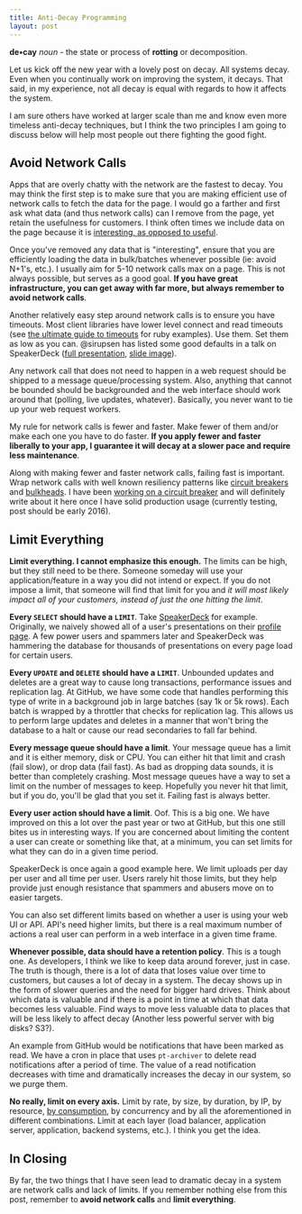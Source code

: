 ```yaml
---
title: Anti-Decay Programming
layout: post
---
```


**de&bull;cay** *noun* - the state or process of **rotting** or decomposition.

Let us kick off the new year with a lovely post on decay. All systems decay. Even when you continually work on improving the system, it decays. That said, in my experience, not all decay is equal with regards to how it affects the system.

I am sure others have worked at larger scale than me and know even more timeless anti-decay techniques, but I think the two principles I am going to discuss below will help most people out there fighting the good fight.

## Avoid Network Calls

Apps that are overly chatty with the network are the fastest to decay. You may think the first step is to make sure that you are making efficient use of network calls to fetch the data for the page. I would go a farther and first ask what data (and thus network calls) can I remove from the page, yet retain the usefulness for customers. I think often times we include data on the page because it is [interesting, as opposed to useful](http://orderedlist.com/blog/dont-be-interesting/).

Once you've removed any data that is "interesting", ensure that you are efficiently loading the data in bulk/batches whenever possible (ie: avoid N+1's, etc.). I usually aim for 5-10 network calls max on a page. This is not always possible, but serves as a good goal. **If you have great infrastructure, you can get away with far more, but always remember to avoid network calls**.

Another relatively easy step around network calls is to ensure you have timeouts. Most client libraries have lower level connect and read timeouts (see [the ultimate guide to timeouts](https://github.com/ankane/the-ultimate-guide-to-ruby-timeouts) for ruby examples). Use them. Set them as low as you can. @sirupsen has listed some good defaults in a talk on SpeakerDeck ([full presentation](https://speakerdeck.com/sirupsen/euruko-2015-super-reliable-software?slide=46), [slide image](https://speakerd.s3.amazonaws.com/presentations/dc728d71777a4fc3b0d0c5ea28dbc28d/slide_45.jpg)).

Any network call that does not need to happen in a web request should be shipped to a message queue/processing system. Also, anything that cannot be bounded should be backgrounded and the web interface should work around that (polling, live updates, whatever). Basically, you never want to tie up your web request workers.

My rule for network calls is fewer and faster. Make fewer of them and/or make each one you have to do faster. **If you apply fewer and faster liberally to your app, I guarantee it will decay at a slower pace and require less maintenance**.

Along with making fewer and faster network calls, failing fast is important. Wrap network calls with well known resiliency patterns like [circuit breakers](http://martinfowler.com/bliki/CircuitBreaker.html) and [bulkheads](https://johnragan.wordpress.com/2009/12/08/release-it-stability-patterns-and-best-practices/). I have been [working on a circuit breaker](https://github.com/jnunemaker/resilient) and will definitely write about it here once I have solid production usage (currently testing, post should be early 2016).

## Limit Everything

**Limit everything. I cannot emphasize this enough.** The limits can be high, but they still need to be there. Someone someday will use your application/feature in a way you did not intend or expect. If you do not impose a limit, that someone will find that limit for you and _it will most likely impact all of your customers, instead of just the one hitting the limit_.

**Every `SELECT` should have a `LIMIT`**. Take [SpeakerDeck](https://speakerdeck.com) for example. Originally, we naively showed all of a user's presentations on their [profile page](https://speakerdeck.com/jnunemaker). A few power users and spammers later and SpeakerDeck was hammering the database for thousands of presentations on every page load for certain users.

**Every `UPDATE` and `DELETE` should have a `LIMIT`**. Unbounded updates and deletes are a great way to cause long transactions, performance issues and replication lag. At GitHub, we have some code that handles performing this type of write in a background job in large batches (say 1k or 5k rows). Each batch is wrapped by a throttler that checks for replication lag. This allows us to perform large updates and deletes in a manner that won't bring the database to a halt or cause our read secondaries to fall far behind.

**Every message queue should have a limit**. Your message queue has a limit and it is either memory, disk or CPU. You can either hit that limit and crash (fail slow), or drop data (fail fast). As bad as dropping data sounds, it is better than completely crashing. Most message queues have a way to set a limit on the number of messages to keep. Hopefully you never hit that limit, but if you do, you'll be glad that you set it. Failing fast is always better.

**Every user action should have a limit**. Oof. This is a big one. We have improved on this a lot over the past year or two at GitHub, but this one still bites us in interesting ways. If you are concerned about limiting the content a user can create or something like that, at a minimum, you can set limits for what they can do in a given time period.

SpeakerDeck is once again a good example here. We limit uploads per day per user and all time per user. Users rarely hit those limits, but they help provide just enough resistance that spammers and abusers move on to easier targets.

You can also set different limits based on whether a user is using your web UI or API. API's need higher limits, but there is a real maximum number of actions a real user can perform in a web interface in a given time frame.

**Whenever possible, data should have a retention policy**. This is a tough one. As developers, I think we like to keep data around forever, just in case. The truth is though, there is a lot of data that loses value over time to customers, but causes a lot of decay in a system. The decay shows up in the form of slower queries and the need for bigger hard drives. Think about which data is valuable and if there is a point in time at which that data becomes less valuable. Find ways to move less valuable data to places that will be less likely to affect decay (Another less powerful server with big disks? S3?).

An example from GitHub would be notifications that have been marked as read. We have a cron in place that uses `pt-archiver` to delete read notifications after a period of time. The value of a read notification decreases with time and dramatically increases the decay in our system, so we purge them.

**No really, limit on every axis.** Limit by rate, by size, by duration, by IP, by resource, [by consumption](http://johnnunemaker.com/all-requests-are-not-equal/), by concurrency and by all the aforementioned in different combinations. Limit at each layer (load balancer, application server, application, backend systems, etc.). I think you get the idea.

## In Closing

By far, the two things that I have seen lead to dramatic decay in a system are network calls and lack of limits. If you remember nothing else from this post, remember to **avoid network calls** and **limit everything**.
